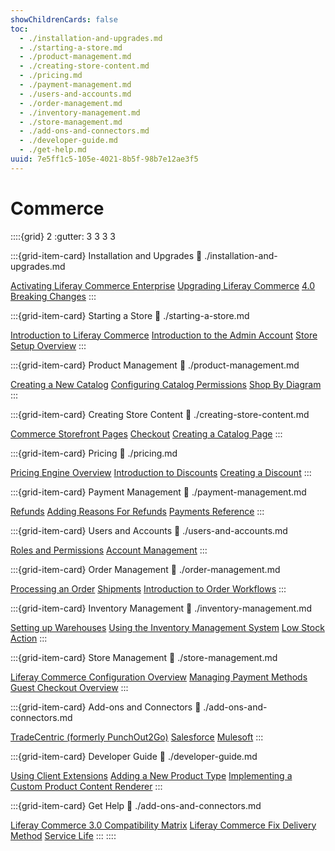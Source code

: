 ```yaml
---
showChildrenCards: false
toc:
  - ./installation-and-upgrades.md
  - ./starting-a-store.md
  - ./product-management.md
  - ./creating-store-content.md
  - ./pricing.md
  - ./payment-management.md
  - ./users-and-accounts.md
  - ./order-management.md
  - ./inventory-management.md
  - ./store-management.md
  - ./add-ons-and-connectors.md
  - ./developer-guide.md
  - ./get-help.md
uuid: 7e5ff1c5-105e-4021-8b5f-98b7e12ae3f5
---
```


# Commerce

::::{grid} 2
:gutter: 3 3 3 3

:::{grid-item-card} Installation and Upgrades
:link: ./installation-and-upgrades.md

[Activating Liferay Commerce Enterprise](./installation-and-upgrades/activating-liferay-commerce-enterprise.md)
[Upgrading Liferay Commerce](./installation-and-upgrades/upgrading-liferay-commerce.md)
[4.0 Breaking Changes](./installation-and-upgrades/4-0-breaking-changes.md)
:::

:::{grid-item-card} Starting a Store
:link: ./starting-a-store.md

[Introduction to Liferay Commerce](./starting-a-store/introduction-to-liferay-commerce.md)
[Introduction to the Admin Account](./starting-a-store/introduction-to-the-admin-account.md)
[Store Setup Overview](./starting-a-store/store-setup-overview.md)
:::

:::{grid-item-card} Product Management
:link: ./product-management.md

[Creating a New Catalog](./product-management/catalogs/creating-a-new-catalog.md)
[Configuring Catalog Permissions](./product-management/catalogs/configuring-catalog-permissions.md)
[Shop By Diagram](./product-management/creating-and-managing-products/product-types/shop-by-diagram.md)
:::

:::{grid-item-card} Creating Store Content
:link: ./creating-store-content.md

[Commerce Storefront Pages](./creating-store-content/commerce-storefront-pages.md)
[Checkout](./creating-store-content/commerce-storefront-pages/checkout.md)
[Creating a Catalog Page](./creating-store-content/creating-a-catalog-page.md)
:::

:::{grid-item-card} Pricing
:link: ./pricing.md

[Pricing Engine Overview](./pricing/pricing-engine-overview.md)
[Introduction to Discounts](./pricing/promoting-products/introduction-to-discounts.md)
[Creating a Discount](./pricing/promoting-products/creating-a-discount.md)
:::

:::{grid-item-card} Payment Management
:link: ./payment-management.md

[Refunds](./payment-management/refunds.md)
[Adding Reasons For Refunds](./payment-management/adding-reasons-for-refunds.md)
[Payments Reference](./payment-management/payments-reference.md)
:::

:::{grid-item-card} Users and Accounts
:link: ./users-and-accounts.md

[Roles and Permissions](./users-and-accounts/roles-and-permissions.md)
[Account Management](./users-and-accounts/account-management.md)
:::

:::{grid-item-card} Order Management
:link: ./order-management.md

[Processing an Order](./order-management/orders/processing-an-order.md)
[Shipments](./order-management/shipments.md)
[Introduction to Order Workflows](./order-management/order-workflows/introduction-to-order-workflows.md)
:::

:::{grid-item-card} Inventory Management
:link: ./inventory-management.md

[Setting up Warehouses](./inventory-management/setting-up-warehouses.md)
[Using the Inventory Management System](./inventory-management/using-the-inventory-management-system.md)
[Low Stock Action](./inventory-management/low-stock-action.md)
:::

:::{grid-item-card} Store Management
:link: ./store-management.md

[Liferay Commerce Configuration Overview](./store-management/liferay-commerce-configuration-overview.md)
[Managing Payment Methods](./store-management/configuring-payment-methods/managing-payment-methods.md)
[Guest Checkout Overview](./store-management/guest-checkout/guest-checkout-overview.md)
:::

:::{grid-item-card} Add-ons and Connectors
:link: ./add-ons-and-connectors.md

[TradeCentric (formerly PunchOut2Go)](./add-ons-and-connectors/tradecentric-formerly-punchout2go.md)
[Salesforce](./add-ons-and-connectors/salesforce.md)
[Mulesoft](./add-ons-and-connectors/mulesoft.md)
:::

:::{grid-item-card} Developer Guide
:link: ./developer-guide.md

[Using Client Extensions](./developer-guide/using-client-extensions.md)
[Adding a New Product Type](./developer-guide/catalog/adding-a-new-product-type.md)
[Implementing a Custom Product Content Renderer](./developer-guide/content/implementing-a-custom-product-content-renderer.md)
:::

:::{grid-item-card} Get Help
:link: ./add-ons-and-connectors.md

[Liferay Commerce 3.0 Compatibility Matrix](https://help.liferay.com/hc/en-us/articles/360049238151)
[Liferay Commerce Fix Delivery Method](./get-help/commerce-enterprise-support/liferay-commerce-fix-delivery-method.md)
[Service Life](https://www.liferay.com/subscription-services/end-of-life/commerce/)
:::
::::